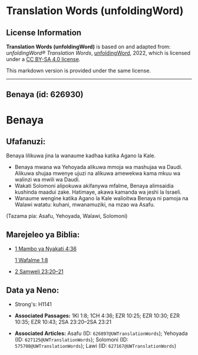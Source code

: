 # Translation Words (unfoldingWord)

## License Information

**Translation Words (unfoldingWord)** is based on and adapted from: _unfoldingWord® Translation Words_, [unfoldingWord](https://unfoldingword.org/utw), 2022, which is licensed under a [CC BY-SA 4.0 license](https://creativecommons.org/licenses/by-sa/4.0/legalcode.en).

This markdown version is provided under the same license.



--------------------------------

## Benaya (id: 626930)

Benaya
======

Ufafanuzi:
----------

Benaya lilikuwa jina la wanaume kadhaa katika Agano la Kale.

* Benaya mwana wa Yehoyada alikuwa mmoja wa mashujaa wa Daudi. Alikuwa shujaa mwenye ujuzi na alikuwa amewekwa kama mkuu wa walinzi wa mwili wa Daudi.
* Wakati Solomoni alipokuwa akifanywa mfalme, Benaya alimsaidia kushinda maadui zake. Hatimaye, akawa kamanda wa jeshi la Israeli.
* Wanaume wengine katika Agano la Kale walioitwa Benaya ni pamoja na Walawi watatu: kuhani, mwanamuziki, na mzao wa Asafu.

(Tazama pia: Asafu, Yehoyada, Walawi, Solomoni)

Marejeleo ya Biblia:
--------------------

* [1 Mambo ya Nyakati 4:36](https://ref.ly/1Chr4:36)

    [1 Wafalme 1:8](https://ref.ly/1Kgs1:8)

* [2 Samweli 23:20–21](https://ref.ly/2Sam23:20-2Sam23:21)

Data ya Neno:
-------------

* Strong's: H1141

* **Associated Passages:** 1KI 1:8; 1CH 4:36; EZR 10:25; EZR 10:30; EZR 10:35; EZR 10:43; 2SA 23:20–2SA 23:21
* **Associated Articles:** Asafu (ID: `626897@UWTranslationWords`); Yehoyada (ID: `627125@UWTranslationWords`); Solomoni (ID: `575708@UWTranslationWords`); Lawi (ID: `627167@UWTranslationWords`)

